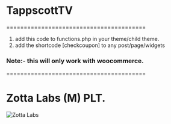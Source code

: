 # TappscottTV
========================================
<ol>
  <li>add this code to functions.php in your theme/child theme.</li>
  <li>add the shortcode [checkcoupon] to any post/page/widgets</li>
</ol>

<h3>Note:- this will only work with woocommerce.</h3>
========================================

<h1> Zotta Labs (M) PLT.</h1>
<img src="https://zottalabs.com/wp-content/uploads/2019/01/zotta-labs-icon.png" alt="Zotta Labs">
